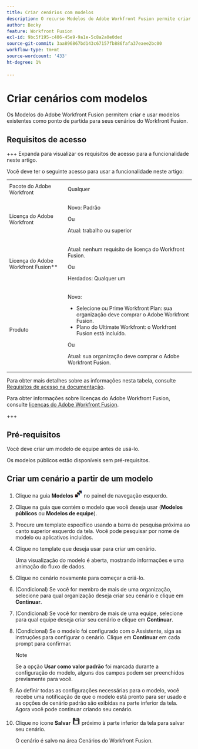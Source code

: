 ```yaml
---
title: Criar cenários com modelos
description: O recurso Modelos do Adobe Workfront Fusion permite criar e usar modelos existentes como ponto de partida para seus cenários do Workfront Fusion.
author: Becky
feature: Workfront Fusion
exl-id: 9bc5f195-c406-45e9-9a1e-5c8a2a0e0ded
source-git-commit: 3aa896867bd143c67157fb886fafa37eaee2bc00
workflow-type: tm+mt
source-wordcount: '433'
ht-degree: 1%

---
```


# Criar cenários com modelos

Os Modelos do Adobe Workfront Fusion permitem criar e usar modelos existentes como ponto de partida para seus cenários do Workfront Fusion.

## Requisitos de acesso

+++ Expanda para visualizar os requisitos de acesso para a funcionalidade neste artigo.

Você deve ter o seguinte acesso para usar a funcionalidade neste artigo:

<table style="table-layout:auto">
 <col> 
 <col> 
 <tbody> 
  <tr> 
   <td role="rowheader">Pacote do Adobe Workfront 
   <td> <p>Qualquer</p> </td> 
  </tr> 
  <tr data-mc-conditions=""> 
   <td role="rowheader">Licença do Adobe Workfront</td> 
   <td> <p>Novo: Padrão</p><p>Ou</p><p>Atual: trabalho ou superior</p> </td> 
  </tr> 
  <tr> 
   <td role="rowheader">Licença do Adobe Workfront Fusion**</td> 
   <td>
   <p>Atual: nenhum requisito de licença do Workfront Fusion.</p>
   <p>Ou</p>
   <p>Herdados: Qualquer um </p>
   </td> 
  </tr> 
  <tr> 
   <td role="rowheader">Produto</td> 
   <td>
   <p>Novo:</p> <ul><li>Selecione ou Prime Workfront Plan: sua organização deve comprar o Adobe Workfront Fusion.</li><li>Plano do Ultimate Workfront: o Workfront Fusion está incluído.</li></ul>
   <p>Ou</p>
   <p>Atual: sua organização deve comprar o Adobe Workfront Fusion.</p>
   </td> 
  </tr>
 </tbody> 
</table>

Para obter mais detalhes sobre as informações nesta tabela, consulte [Requisitos de acesso na documentação](/help/workfront-fusion/references/licenses-and-roles/access-level-requirements-in-documentation.md).

Para obter informações sobre licenças do Adobe Workfront Fusion, consulte [licenças do Adobe Workfront Fusion](/help/workfront-fusion/set-up-and-manage-workfront-fusion/licensing-operations-overview/license-automation-vs-integration.md).

+++

## Pré-requisitos

Você deve criar um modelo de equipe antes de usá-lo.

Os modelos públicos estão disponíveis sem pré-requisitos.

## Criar um cenário a partir de um modelo

1. Clique na guia **Modelos** ![ícone Modelos](assets/templates-icon.png) no painel de navegação esquerdo.
1. Clique na guia que contém o modelo que você deseja usar (**Modelos públicos** ou **Modelos de equipe**).
1. Procure um template específico usando a barra de pesquisa próxima ao canto superior esquerdo da tela. Você pode pesquisar por nome de modelo ou aplicativos incluídos.
1. Clique no template que deseja usar para criar um cenário.

   Uma visualização do modelo é aberta, mostrando informações e uma animação do fluxo de dados.

1. Clique no cenário novamente para começar a criá-lo.
1. (Condicional) Se você for membro de mais de uma organização, selecione para qual organização deseja criar seu cenário e clique em **Continuar**.
1. (Condicional) Se você for membro de mais de uma equipe, selecione para qual equipe deseja criar seu cenário e clique em **Continuar**.
1. (Condicional) Se o modelo foi configurado com o Assistente, siga as instruções para configurar o cenário. Clique em **Continuar** em cada prompt para confirmar.

   >[!NOTE]
   >
   >Se a opção **Usar como valor padrão** foi marcada durante a configuração do modelo, alguns dos campos podem ser preenchidos previamente para você.

1. Ao definir todas as configurações necessárias para o modelo, você recebe uma notificação de que o modelo está pronto para ser usado e as opções de cenário padrão são exibidas na parte inferior da tela. Agora você pode continuar criando seu cenário.

1. Clique no ícone **Salvar** ![Salvar ícone](assets/save-icon.png) próximo à parte inferior da tela para salvar seu cenário.

   O cenário é salvo na área Cenários do Workfront Fusion.
